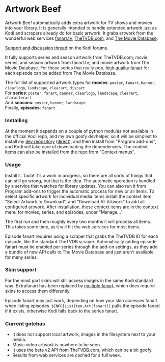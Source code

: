 # Artwork Beef

Artwork Beef automatically adds extra artwork for TV shows and movies into your library. It is generally intended to
handle extended artwork just as Kodi and scrapers already do for basic artwork. It grabs artwork from the wonderful web
services [fanart.tv], [TheTVDB.com], and [The Movie Database].

[fanart.tv]: https://fanart.tv/
[TheTVDB.com]: http://thetvdb.com/
[The Movie Database]: https://www.themoviedb.org/

[Support and discussion thread](http://forum.kodi.tv/showthread.php?tid=258886) on the Kodi forums.

It fully supports series and season artwork from TheTVDB.com; movie, series, and season artwork from fanart.tv; and
movie artwork from The Movie Database. For those series that really pop, [high quality fanart] for each episode can be
added from The Movie Database.

[high quality fanart]: http://forum.kodi.tv/showthread.php?tid=236248

The full list of supported artwork types for **movies**: `poster`, `fanart`, `banner`, `clearlogo`, `landscape`, `clearart`, `discart`  
For **series**: `poster`, `fanart`, `banner`, `clearlogo`, `landscape`, `clearart`, `characterart`  
And **seasons**: `poster`, `banner`, `landscape`  
Finally, **episodes**: `fanart`

### Installing

At the moment it depends on a couple of python modules not available in the official Kodi repo, and my own goofy
devhelper, so it will be simplest to install my [dev repository] ([direct]), and then install from "Program add-ons",
and Kodi will take care of downloading the dependencies. The context items can also be installed from the repo from
"Context menus".

[dev repository]: https://github.com/rmrector/repository.rector.stuff
[direct]: https://github.com/rmrector/repository.rector.stuff/raw/master/repository.rector.stuff/repository.rector.stuff-1.0.0.zip

### Usage

Install it. Tada! It's a work in progress, so there are all sorts of things that can still go wrong, but that is the
idea. The automatic operation is handled by a service that watches for library updates. You can also run it from Program
add-ons to trigger the automatic process for new or all items. To select specific artwork for individual media items
install the context item "Select Artwork to Download", and "Download All Artwork" to add all configured artwork. After
installation, these context items are in the context menu for movies, series, and episodes, under "Manage...".

The first run and then roughly every two months it will process all items. This takes some time, as it will hit the web
services for most items.

Episode fanart requires using a scraper that grabs the TheTVDB ID for each episode, like the standard TheTVDB scraper.
Automatically adding episode fanart must be enabled per series through the add-on settings, as they add a bundle of new
API calls to The Movie Database and just aren't available for many series.

### Skin support

For the most part skins will still access images in the same Kodi standard way. Extrafanart has been replaced by
[multiple fanart](http://forum.kodi.tv/showthread.php?tid=236649), which does require skins to access them differently.

Episode fanart may just work, depending on how your skin accesses fanart when listing episodes.
`$INFO[ListItem.Art(fanart)]` pulls the episode fanart if it exists, otherwise Kodi falls back to the series fanart.

### Current gotchas

- It does not support local artwork, images in the filesystem next to your media.
- Music video artwork is nowhere to be seen.
- It uses the beta v2 API from TheTVDB.com, which can be a bit goofy.
- Results from web services are cached for a full week.

